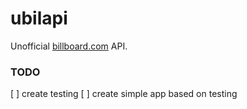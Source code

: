 # ubilapi
Unofficial [billboard.com](https://www.billboard.com) API.

### TODO
[ ] create testing
[ ] create simple app based on testing
